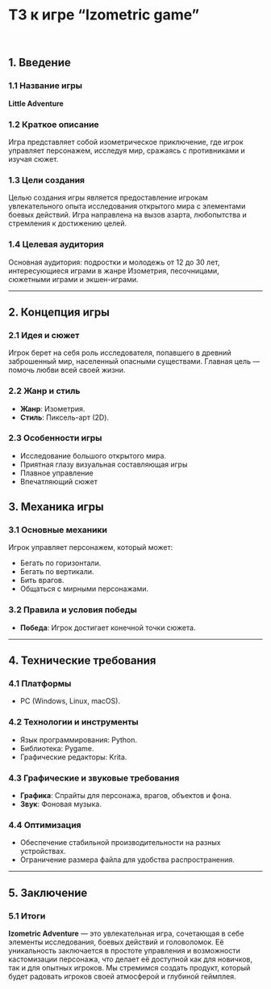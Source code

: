 # ТЗ к игре “Izometric game”
 
## 1. Введение

### 1.1 Название игры
**Little Adventure**

### 1.2 Краткое описание
Игра представляет собой изометрическое приключение, где игрок управляет персонажем, исследуя мир, сражаясь с противниками и изучая сюжет.

### 1.3 Цели создания
Целью создания игры является предоставление игрокам увлекательного опыта исследования открытого мира с элементами боевых действий. Игра направлена на вызов азарта, любопытства и стремления к достижению целей.

### 1.4 Целевая аудитория
Основная аудитория: подростки и молодежь от 12 до 30 лет, интересующиеся играми в жанре Изометрия, песочницами, сюжетными играми и экшен-играми.

---

## 2. Концепция игры

### 2.1 Идея и сюжет
Игрок берет на себя роль исследователя, попавшего в древний заброшенный мир, населенный опасными существами. Главная цель — помочь любви всей своей жизни.


### 2.2 Жанр и стиль
- **Жанр**: Изометрия.
- **Стиль**: Пиксель-арт (2D).

### 2.3 Особенности игры
- Исследование большого открытого мира.
- Приятная глазу визуальная составляющая игры
- Плавное управление
- Впечатляющий сюжет

## 3. Механика игры

### 3.1 Основные механики
Игрок управляет персонажем, который может:
- Бегать по горизонтали.
- Бегать по вертикали.
- Бить врагов.
- Общаться с мирными персонажами.


### 3.2 Правила и условия победы
- **Победа**: Игрок достигает конечной точки сюжета.

---

## 4. Технические требования

### 4.1 Платформы
- PC (Windows, Linux, macOS).

### 4.2 Технологии и инструменты
- Язык программирования: Python.
- Библиотека: Pygame.
- Графические редакторы: Krita. 

### 4.3 Графические и звуковые требования
- **Графика**: Спрайты для персонажа, врагов, объектов и фона.
- **Звук**: Фоновая музыка.

### 4.4 Оптимизация
- Обеспечение стабильной производительности на разных устройствах.
- Ограничение размера файла для удобства распространения.

---

## 5. Заключение

### 5.1 Итоги
**Izometric Adventure** — это увлекательная игра, сочетающая в себе элементы исследования, боевых действий и головоломок. Её уникальность заключается в простоте управления и возможности кастомизации персонажа, что делает её доступной как для новичков, так и для опытных игроков. Мы стремимся создать продукт, который будет радовать игроков своей атмосферой и глубиной геймплея.

